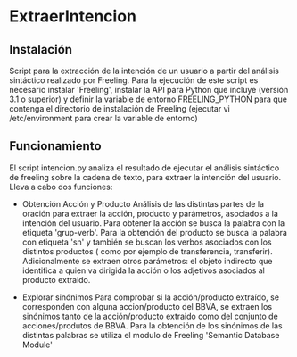 ExtraerIntencion
================

Instalación
-----------

Script para la extracción de la intención de un usuario a partir del análisis sintáctico realizado por Freeling.
Para la ejecución de este script es necesario instalar 'Freeling', instalar la API para Python que incluye (versión 3.1 o superior) y definir la variable de entorno FREELING_PYTHON para que contenga el directorio de instalación de Freeling (ejecutar vi /etc/environment para crear la variable de entorno)


Funcionamiento
--------------

El script intencion.py analiza el resultado de ejecutar el análisis sintáctico de freeling sobre la cadena de texto, para extraer la intención del usuario. Lleva a cabo dos funciones:

- Obtención Acción y Producto
Análisis de las distintas partes de la oración para extraer la acción, producto y parámetros, asociados a la intención del usuario.
Para obtener la acción se busca la palabra con la etiqueta 'grup-verb'. Para la obtención del producto se busca la palabra con etiqueta 'sn' y también se buscan los verbos asociados con los distintos productos ( como por ejemplo de transferencia, transferir). Adicionalmente se extraen otros parámetros: el objeto indirecto que identifica a quien va dirigida la acción o los adjetivos asociados al producto extraido.

- Explorar sinónimos
Para comprobar si la acción/producto extraído, se corresponden con alguna accion/producto  del BBVA, se extraen los sinónimos tanto de la acción/producto extraido como del conjunto de acciones/produtos de BBVA. Para la obtención de los sinónimos de las distintas palabras se utiliza el modulo de Freeling 'Semantic Database Module'
